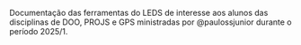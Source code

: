Documentação das ferramentas do LEDS de interesse aos alunos das disciplinas de DOO, PROJS e GPS ministradas por @paulossjunior durante o período 2025/1.